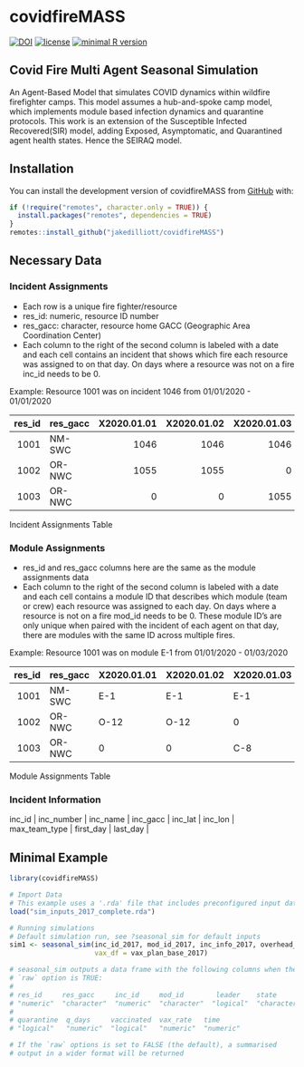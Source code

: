 
<!-- README.md is generated from README.Rmd. Please edit that file -->

# covidfireMASS

<!-- badges: start -->

[![DOI](https://zenodo.org/badge/327392364.svg)](https://zenodo.org/badge/latestdoi/327392364)
[![license](https://img.shields.io/badge/license-MIT%20+%20file%20LICENSE-lightgrey.svg)](https://choosealicense.com/)
[![minimal R
version](https://img.shields.io/badge/R%3E%3D-%602.10%60-6666ff.svg)](https://cran.r-project.org/)
<!-- badges: end -->

## Covid Fire Multi Agent Seasonal Simulation

An Agent-Based Model that simulates COVID dynamics within wildfire
firefighter camps. This model assumes a hub-and-spoke camp model, which
implements module based infection dynamics and quarantine protocols.
This work is an extension of the Susceptible Infected Recovered(SIR)
model, adding Exposed, Asymptomatic, and Quarantined agent health
states. Hence the SEIRAQ model.

## Installation

You can install the development version of covidfireMASS from
[GitHub](https//:github.com) with:

``` r
if (!require("remotes", character.only = TRUE)) {
  install.packages("remotes", dependencies = TRUE)
}
remotes::install_github("jakedilliott/covidfireMASS")
```

## Necessary Data

### Incident Assignments

-   Each row is a unique fire fighter/resource
-   res_id: numeric, resource ID number
-   res_gacc: character, resource home GACC (Geographic Area
    Coordination Center)
-   Each column to the right of the second column is labeled with a date
    and each cell contains an incident that shows which fire each
    resource was assigned to on that day. On days where a resource was
    not on a fire inc_id needs to be 0.

Example: Resource 1001 was on incident 1046 from 01/01/2020 - 01/01/2020

| res_id | res_gacc | X2020.01.01 | X2020.01.02 | X2020.01.03 | …   |
|-------:|:---------|------------:|------------:|------------:|:----|
|   1001 | NM-SWC   |        1046 |        1046 |        1046 | …   |
|   1002 | OR-NWC   |        1055 |        1055 |           0 | …   |
|   1003 | OR-NWC   |           0 |           0 |        1055 | …   |

Incident Assignments Table

### Module Assignments

-   res_id and res_gacc columns here are the same as the module
    assignments data
-   Each column to the right of the second column is labeled with a date
    and each cell contains a module ID that describes which module (team
    or crew) each resource was assigned to each day. On days where a
    resource is not on a fire mod_id needs to be 0. These module ID’s
    are only unique when paired with the incident of each agent on that
    day, there are modules with the same ID across multiple fires.

Example: Resource 1001 was on module E-1 from 01/01/2020 - 01/03/2020

| res_id | res_gacc | X2020.01.01 | X2020.01.02 | X2020.01.03 | …   |
|-------:|:---------|:------------|:------------|:------------|:----|
|   1001 | NM-SWC   | E-1         | E-1         | E-1         | …   |
|   1002 | OR-NWC   | O-12        | O-12        | 0           | …   |
|   1003 | OR-NWC   | 0           | 0           | C-8         | …   |

Module Assignments Table

### Incident Information

inc_id \| inc_number \| inc_name \| inc_gacc \| inc_lat \| inc_lon \|
max_team_type \| first_day \| last_day \|

## Minimal Example

``` r
library(covidfireMASS)

# Import Data
# This example uses a '.rda' file that includes preconfigured input data
load("sim_inputs_2017_complete.rda")

# Running simulations
# Default simulation run, see ?seasonal_sim for default inputs
sim1 <- seasonal_sim(inc_id_2017, mod_id_2017, inc_info_2017, overhead_ids_2017,
                     vax_df = vax_plan_base_2017)

# seasonal_sim outputs a data frame with the following columns when the 
# `raw` option is TRUE:
#
# res_id     res_gacc     inc_id     mod_id        leader    state
# "numeric"  "character"  "numeric"  "character"  "logical"  "character"
#
# quarantine  q_days     vaccinated  vax_rate   time 
# "logical"   "numeric"  "logical"   "numeric"  "numeric"

# If the `raw` options is set to FALSE (the default), a summarised
# output in a wider format will be returned
```
